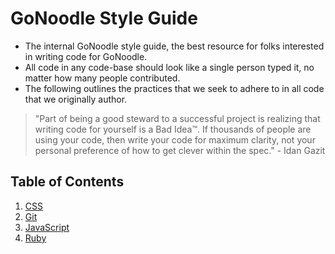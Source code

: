 # GoNoodle Style Guide
- The internal GoNoodle style guide, the best resource for folks interested in writing code for GoNoodle.
- All code in any code-base should look like a single person typed it, no matter how many people contributed.
- The following outlines the practices that we seek to adhere to in all code that we originally author.

> "Part of being a good steward to a successful project is realizing that writing code for yourself is a Bad Idea™. If thousands of people are using your code, then write your code for maximum clarity, not your personal preference of how to get clever within the spec." - Idan Gazit

## Table of Contents
1. [CSS](CSS.md)
1. [Git](Git.md)
1. [JavaScript](JavaScript.md)
1. [Ruby](Ruby.md)
